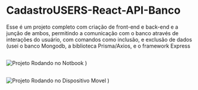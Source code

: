 # CadastroUSERS-React-API-Banco
 Esse é um projeto completo com criação de front-end e back-end e a junção de ambos, permitindo a comunicação com o banco através de interações do usuário, com comandos como inclusão, e exclusão de dados (usei o banco Mongodb, a biblioteca Prisma/Axios, e o framework Express


##

![Projeto Rodando no Notbook](https://github.com/user-attachments/assets/cea37450-ad09-426a-abf0-90024b95c44d)
)

##

![Projeto Rodando no Dispositivo Movel](https://github.com/user-attachments/assets/6aacc81d-b84f-48c8-8815-7d316ac45a7f)
)
